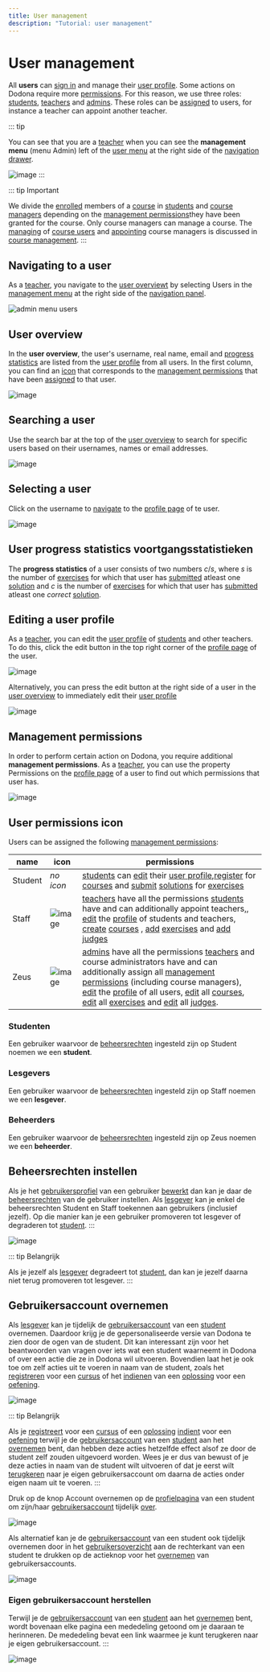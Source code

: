 ```yaml
---
title: User management
description: "Tutorial: user management"
---
```


# User management

All **users** can [sign in](/en/for-students#sign-in) and manage their [user profile](/en/for-students#user-profile). Some actions on Dodona require more [permissions](#permissions). For this reason, we use three roles: [students](#students), [teachers](#teachers) and [admins](#admins). These roles can be [assigned](#assign-roles) to users, for instance a teacher can appoint another teacher.

::: tip

You can see that you are a [teacher](#teachers) when you can see the **management menu** (menu <span class="guilabel">Admin</span>) left of the [user menu](/en/for-students#user-menu) at the right side of the [navigation drawer](/en/for-students#navigation-drawer).

![image](./staff.admin_menu.en.png)
:::

::: tip Important

We divide the [enrolled](/en/for-students#course-register) members of a [course](/en/course-management#course) in [students](#students) and
[course managers](/en/course-management#course-manager) depending on the [management permissions](#management-permissions)they have been granted for the course. Only course managers can manage a course. The 
[managing](/en/course-management#managing-course-users) of 
[course users](/en/course-management#course-user) and [appointing](/en/course-management#appointing-course-managers) course managers is discussed in [course management](/en/course-management).
:::

## Navigating to a user

As a [teacher](#teachers), you navigate to the [user overviewt](#user-overview) by selecting <span class="guilabel">Users</span> in the [management menu](#management-menu) at the right side of the [navigation panel](/en/for-students#navigation-panel).

![admin menu users](./staff.admin_menu_users.en.png)

## User overview
In the **user overview**, the user's username, real name, email and [progress statistics](#user-progress-statistics) are listed from the [user profile](/en/for-students#user-profile) from all users. In the first column, you can find an [icon](#user-permissions-icon) that corresponds to the [management permissions](#management-permissions) that have been [assigned](#assign-permissions) to that user.

![image](./staff.users.en.png)

## Searching a user
Use the search bar at the top of the [user overview](#user-overview) to search for specific users based on their usernames, names or email addresses.

![image](./staff.users_filtered.en.png)

## Selecting a user
Click on the username to [navigate](#navigating-to-a-user) to the [profile page](/en/for-students#profile-page) of te user.

![image](./staff.users_filtered_link.en.png)

## User progress statistics voortgangsstatistieken
The **progress statistics** of a user consists of two numbers $c/s$, where $s$ is the number of [exercises](/en/for-students#exercise) for which that user has [submitted](/en/for-students#submitting-a-solution) atleast one [solution](/en/for-students#solution) and $c$ is the number of [exercises](/en/for-students#exercise) for which that user has [submitted](/en/for-students#submitting-a-solution) atleast one *correct* [solution](/en/for-students#solution).


## Editing a user profile
As a [teacher](#teachers), you can edit the [user profile](/en/for-students#user-profile) of [students](#students) and other teachers. To do this, click the edit button in the top right corner of the [profile page](/en/for-students#profile-page) of the user.

![image](./staff.user_edit_link.en.png)

Alternatively, you can press the edit button at the right side of a user in the [user overview](#user-overview) to immediately edit their [user profile](/en/for-students#user-profile)

![image](./staff.users_filtered_edit_link.en.png)

## Management permissions

In order to perform certain action on Dodona, you require additional **management permissions**. As a [teacher](#teachers), you can use the property <span class="guilabel">Permissions</span> on the [profile page](/en/for-students#profile-page) of a user to find out which permissions that user has.

![image](./staff.user_edit_permission.en.png)

## User permissions icon
Users can be assigned the following [management permissions](#management-permissions):

 | name                                          | icon                                |permissions|
 | ----------------------------------------------|-----------------------------------------|----------|
 | <span class="guilabel">Student</span>|   *no icon*|                                  [students](#students) can [edit](/en/for-students#user-profile-edit) their [user profile](/en/for-students#user-profile),[register](/en/for-students#course-register) for [courses](/en/course-management#course) and [submit](/en/for-students#submit-solution) [solutions](/en/for-students#solution) for [exercises](/en/for-students#exercise)|
 |<span class="guilabel">Staff</span>|     ![image](../../../images/role_icons/staff.png)|   [teachers](#teachers) have all the permissions [students](#students) have and can additionally appoint teachers,, [edit](/en/for-students#user-profile-edit) the [profile](/en/for-students#user-profile) of students and teachers, [create](/en/course-management#create-a-course) [courses](/en/course-management#course) , [add](/en/course-management#add-exercise) [exercises](/en/for-students#exercise) and [add](/en/creating-a-judge) [judges](/en/for-students#judge) |
 |<span class="guilabel">Zeus</span>|      ![image](../../../images/role_icons/zeus.png)|    [admins](#admins) have all the permissions [teachers](#teachers) and course administrators have and can additionally assign all [management permissions](#management-permissions) (including course managers), [edit](/en/for-students#edit-user-profile) the [profile](/en/for-students#user-profile) of all users, [edit](/en/course-management#edit-course) all [courses](/en/course-management#course), [edit](/en/course-management#edit-exercise) all [exercises](/en/for-students#exercise) and [edit]((/en/judges#edit-judge)) all [judges](/en/for-students#judge).

### Studenten
Een gebruiker waarvoor de
[beheersrechten](#beheersrechten)
ingesteld zijn op <span class="guilabel">Student</span> noemen we
een **student**. 
### Lesgevers
Een gebruiker waarvoor de [beheersrechten](#beheersrechten) ingesteld zijn
op <span class="guilabel">Staff</span> noemen we een
**lesgever**.
### Beheerders
Een gebruiker waarvoor de [beheersrechten](#beheersrechten) ingesteld zijn
op <span class="guilabel">Zeus</span> noemen we een
**beheerder**.

## Beheersrechten instellen
Als je het [gebruikersprofiel](/en/for-students#gebruikersprofiel) van een gebruiker
[bewerkt](/en/for-students#gebruikersprofiel-bewerken) dan
kan je daar de [beheersrechten](#beheersrechten) van de gebruiker instellen. Als
[lesgever](#lesgevers) kan je enkel de
beheersrechten <span class="guilabel">Student</span> en
<span class="guilabel">Staff</span> toekennen aan gebruikers
(inclusief jezelf). Op die manier kan je een gebruiker promoveren tot
lesgever of degraderen tot [student](#studenten).
:::

![image](./staff.user_edit_permission.en.png)

::: tip Belangrijk

Als je jezelf als [lesgever](#lesgevers)
degradeert tot [student](#studenten), dan
kan je jezelf daarna niet terug promoveren tot lesgever.
:::

## Gebruikersaccount overnemen

Als [lesgever](#lesgevers) kan je tijdelijk
de [gebruikersaccount](/en/for-students#gebruikersaccount)
van een [student](#studenten) overnemen.
Daardoor krijg je de gepersonaliseerde versie van Dodona te zien door de
ogen van de student. Dit kan interessant zijn voor het beantwoorden van
vragen over iets wat een student waarneemt in Dodona of over een actie
die ze in Dodona wil uitvoeren. Bovendien laat het je ook toe om zelf
acties uit te voeren in naam van de student, zoals het
[registreren](/en/for-students#cursus-registreren) voor
een [cursus](/en/course-management#cursus) of het
[indienen](/en/for-students#oplossing-indienen) van een
[oplossing](/en/for-students#oplossing) voor een
[oefening](/en/for-students#oefening).

![image](./staff.impersonating.en.png)

::: tip Belangrijk

Als je [registreert](/en/for-students#cursus-registreren)
voor een [cursus](/en/course-management#cursus) of een
[oplossing](/en/for-students#oplossing)
[indient](/en/for-students#oplossing-indienen) voor een
[oefening](/en/for-students#oefening) terwijl je de
[gebruikersaccount](/en/for-students#gebruikersaccount)
van een [student](#studenten) aan het
[overnemen](#gebruikersaccount-overnemen)
bent, dan hebben deze acties hetzelfde effect alsof ze door de student
zelf zouden uitgevoerd worden. Wees je er dus van bewust of je deze
acties in naam van de student wilt uitvoeren of dat je eerst wilt
[terugkeren](#eigen-gebruikersaccount-herstellen) naar je eigen gebruikersaccount om daarna de acties onder
eigen naam uit te voeren.
:::

Druk op de knop <span class="guilabel">Account overnemen</span>
op de [profielpagina](/en/for-students#profielpagina) van
een student om zijn/haar
[gebruikersaccount](/en/for-students#gebruikersaccount)
tijdelijk
[over](#gebruikersaccount-overnemen).

![image](./staff.user_impersonate_link.en.png)

Als alternatief kan je de
[gebruikersaccount](/en/for-students#gebruikersaccount)
van een student ook tijdelijk overnemen door in het
[gebruikersoverzicht](#gebruikersoverzicht) aan de rechterkant van een student te drukken op de
actieknop voor het
[overnemen](#gebruikersaccount-overnemen)
van gebruikersaccounts.

![image](./staff.users_filtered_impersonate_link.en.png)

### Eigen gebruikersaccount herstellen
Terwijl je de [gebruikersaccount](/en/for-students#gebruikersaccount) van een [student](#studenten)
aan het [overnemen](#gebruikersaccount-overnemen) bent, wordt bovenaan elke pagina een mededeling getoond om
je daaraan te herinneren. De mededeling bevat een link waarmee je kunt
terugkeren naar je eigen gebruikersaccount.
:::

![image](./staff.stop_impersonating_link.en.png)
